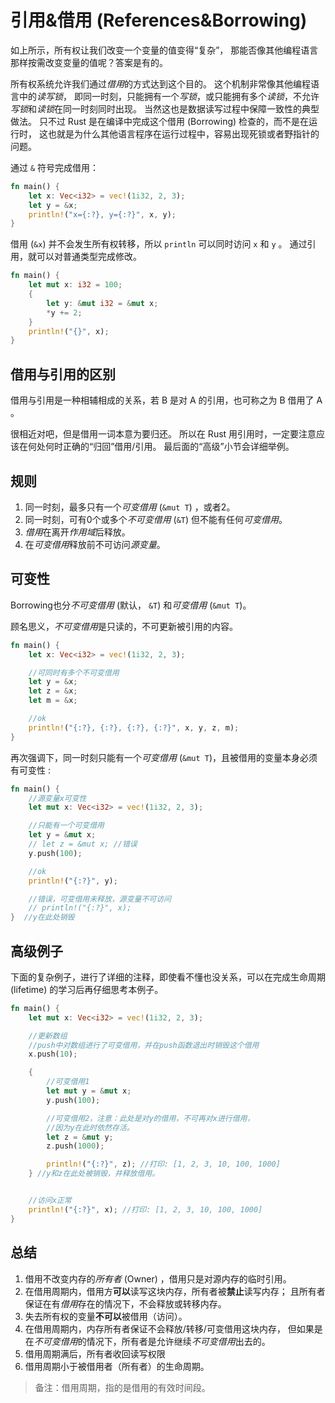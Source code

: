 # 引用&借用 (References&Borrowing)

如上所示，所有权让我们改变一个变量的值变得“复杂”，
那能否像其他编程语言那样按需改变变量的值呢？答案是有的。

所有权系统允许我们通过*借用*的方式达到这个目的。
这个机制非常像其他编程语言中的*读写锁*，
即同一时刻，只能拥有一个*写锁*，或只能拥有多个*读锁*，不允许*写锁*和*读锁*在同一时刻同时出现。
当然这也是数据读写过程中保障一致性的典型做法。
只不过 Rust 是在编译中完成这个借用 (Borrowing) 检查的，而不是在运行时，
这也就是为什么其他语言程序在运行过程中，容易出现死锁或者野指针的问题。

通过 `&` 符号完成借用：

```rust
fn main() {
    let x: Vec<i32> = vec!(1i32, 2, 3);
    let y = &x;
    println!("x={:?}, y={:?}", x, y);
}
```

借用 (`&x`) 并不会发生所有权转移，所以 `println` 可以同时访问 `x` 和 `y` 。
通过引用，就可以对普通类型完成修改。

```rust
fn main() {
    let mut x: i32 = 100;
    {
        let y: &mut i32 = &mut x;
        *y += 2;
    }
    println!("{}", x);
}
```

## 借用与引用的区别

借用与引用是一种相辅相成的关系，若 B 是对 A 的引用，也可称之为 B 借用了 A 。

很相近对吧，但是借用一词本意为要归还。
所以在 Rust 用引用时，一定要注意应该在何处何时正确的“归回”借用/引用。
最后面的“高级”小节会详细举例。

## 规则

1. 同一时刻，最多只有一个*可变借用* (`&mut T`) ，或者2。
2. 同一时刻，可有0个或多个*不可变借用* (`&T`) 但不能有任何*可变借用*。
3. *借用*在离开*作用域*后释放。
4. 在*可变借用*释放前不可访问*源变量*。

## 可变性

Borrowing也分*不可变借用* (默认， `&T`) 和*可变借用* (`&mut T`)。

顾名思义，*不可变借用*是只读的，不可更新被引用的内容。

```rust
fn main() {
    let x: Vec<i32> = vec!(1i32, 2, 3);

    //可同时有多个不可变借用
    let y = &x;
    let z = &x;
    let m = &x;

    //ok
    println!("{:?}, {:?}, {:?}, {:?}", x, y, z, m);
}
```

再次强调下，同一时刻只能有一个*可变借用* (`&mut T`)，且被借用的变量本身必须有可变性 :

```rust
fn main() {
    //源变量x可变性
    let mut x: Vec<i32> = vec!(1i32, 2, 3);

    //只能有一个可变借用
    let y = &mut x;
    // let z = &mut x; //错误
    y.push(100);

    //ok
    println!("{:?}", y);

    //错误，可变借用未释放，源变量不可访问
    // println!("{:?}", x);
}  //y在此处销毁
```

## 高级例子

下面的复杂例子，进行了详细的注释，即使看不懂也没关系，可以在完成生命周期 (lifetime) 的学习后再仔细思考本例子。

```rust
fn main() {
    let mut x: Vec<i32> = vec!(1i32, 2, 3);

    //更新数组
    //push中对数组进行了可变借用，并在push函数退出时销毁这个借用
    x.push(10);

    {
        //可变借用1
        let mut y = &mut x;
        y.push(100);

        //可变借用2，注意：此处是对y的借用，不可再对x进行借用，
        //因为y在此时依然存活。
        let z = &mut y;
        z.push(1000);

        println!("{:?}", z); //打印: [1, 2, 3, 10, 100, 1000]
    } //y和z在此处被销毁，并释放借用。


    //访问x正常
    println!("{:?}", x); //打印: [1, 2, 3, 10, 100, 1000]
}
```

## 总结

1. 借用不改变内存的*所有者* (Owner) ，借用只是对源内存的临时引用。
2. 在借用周期内，借用方**可以**读写这块内存，所有者被**禁止**读写内存；
   且所有者保证在有*借用*存在的情况下，不会释放或转移内存。
3. 失去所有权的变量**不可以**被借用（访问）。
4. 在借用周期内，内存所有者保证不会释放/转移/可变借用这块内存，
   但如果是在*不可变借用*的情况下，所有者是允许继续*不可变借用*出去的。
5. 借用周期满后，所有者收回读写权限
6. 借用周期小于被借用者（所有者）的生命周期。

> 备注：借用周期，指的是借用的有效时间段。
